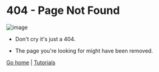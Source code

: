 # 404 - Page Not Found

![image](https://github.com/PyTerminal/pythontutorials/assets/124309800/b9feb8d9-6d18-40eb-8099-25ed50490240)

* Don't cry it's just a 404.

* The page you're looking for might have been removed.

[Go home](https://pytutorials.github.io) | [Tutorials](https://pytutorials.github.io/tutorials/)
